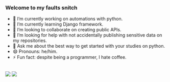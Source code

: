 ### Welcome to my faults snitch


- 🔭 I’m currently working on automations with python.
- 🌱 I’m currently learning Django framework.
- 👯 I’m looking to collaborate on creating public APIs.
- 🤔 I’m looking for help with not accidentally publishing sensitive data on my repositories.
- 💬 Ask me about the best way to get started with your studies on python.
- 😄 Pronouns: he/him.
- ⚡ Fun fact: despite being a programmer, I hate coffee.

##
<div> 
  <a href="https://linkedin.com/in/jaxrocha" target="_blank"><img src="https://img.shields.io/badge/LinkedIn-0077B5?style=for-the-badge&logo=linkedin&logoColor=white" target="_blank"></a>
  <a href="https://t.me/jaxrocha" target="_blank"><img src="https://img.shields.io/badge/Telegram-2CA5E0?style=for-the-badge&logo=telegram&logoColor=white" target="_blank"></a>
</div>

